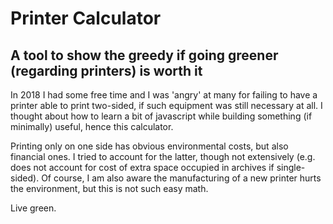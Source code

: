 # Printer Calculator
## A tool to show the greedy if going greener (regarding printers) is worth it

In 2018 I had some free time and I was 'angry' at many for failing to have a printer able to print two-sided, if such equipment was still necessary at all. I thought about how to learn a bit of javascript while building something (if minimally) useful, hence this calculator.

Printing only on one side has obvious environmental costs, but also financial ones. I tried to account for the latter, though not extensively (e.g. does not account for cost of extra space occupied in archives if single-sided). Of course, I am also  aware the manufacturing of a new printer hurts the environment, but this is not such easy math.

Live green.
